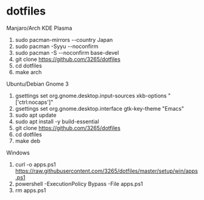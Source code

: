 # dotfiles

Manjaro/Arch KDE Plasma

1. sudo pacman-mirrors --country Japan
1. sudo pacman -Syyu --noconfirm
1. sudo pacman -S --noconfirm base-devel
1. git clone https://github.com/3265/dotfiles
1. cd dotfiles
1. make arch

Ubuntu/Debian Gnome 3

1. gsettings set org.gnome.desktop.input-sources xkb-options "['ctrl:nocaps']" 
1. gsettings set org.gnome.desktop.interface gtk-key-theme "Emacs"
1. sudo apt update
1. sudo apt install -y build-essential
1. git clone https://github.com/3265/dotfiles
1. cd dotfiles
1. make deb

Windows

1. curl -o apps.ps1 https://raw.githubusercontent.com/3265/dotfiles/master/setup/win/apps.ps1 
1. powershell -ExecutionPolicy Bypass -File apps.ps1
1. rm apps.ps1

